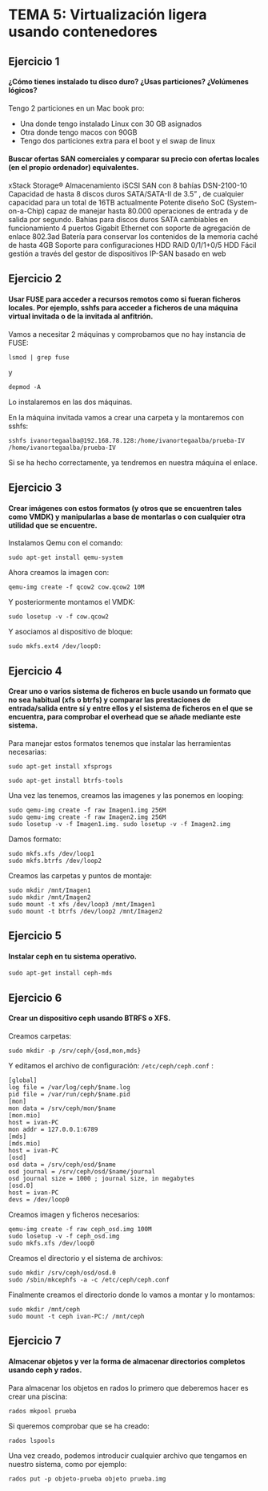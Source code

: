# TEMA 5: Virtualización ligera usando contenedores

## Ejercicio 1

#### ¿Cómo tienes instalado tu disco duro? ¿Usas particiones? ¿Volúmenes lógicos?
Tengo 2 particiones en un Mac book pro:
- Una donde tengo instalado Linux con 30 GB asignados
- Otra donde tengo macos con 90GB
- Tengo dos particiones extra para el boot y el swap de linux


#### Buscar ofertas SAN comerciales y comparar su precio con ofertas locales (en el propio ordenador) equivalentes.

xStack Storage® Almacenamiento iSCSI SAN con 8 bahías
DSN-2100-10
Capacidad de hasta 8 discos duros SATA/SATA-II de 3.5” , de cualquier capacidad para un total de 16TB actualmente
Potente diseño SoC (System-on-a-Chip) capaz de manejar hasta 80.000 operaciones de entrada y de salida por segundo.
Bahías para discos duros SATA cambiables en funcionamiento
4 puertos Gigabit Ethernet con soporte de agregación de enlace 802.3ad
Batería para conservar los contenidos de la memoria caché de hasta 4GB
Soporte para configuraciones HDD RAID 0/1/1+0/5 HDD
Fácil gestión a través del gestor de dispositivos IP-SAN basado en web

## Ejercicio 2
#### Usar FUSE para acceder a recursos remotos como si fueran ficheros locales. Por ejemplo, sshfs para acceder a ficheros de una máquina virtual invitada o de la invitada al anfitrión.

Vamos a necesitar 2 máquinas y comprobamos que no hay instancia de FUSE:

```
lsmod | grep fuse
```
y
```
depmod -A
```
Lo instalaremos en las dos máquinas.

En la máquina invitada vamos a crear una carpeta y la montaremos con sshfs:
```
sshfs ivanortegaalba@192.168.78.128:/home/ivanortegaalba/prueba-IV /home/ivanortegaalba/prueba-IV
```
Si se ha hecho correctamente, ya tendremos en nuestra máquina el enlace.

## Ejercicio 3
#### Crear imágenes con estos formatos (y otros que se encuentren tales como VMDK) y manipularlas a base de montarlas o con cualquier otra utilidad que se encuentre.

Instalamos Qemu con el comando:
```
sudo apt-get install qemu-system
```
Ahora creamos la imagen con:

```
qemu-img create -f qcow2 cow.qcow2 10M
```
Y posteriormente montamos el VMDK:
```
sudo losetup -v -f cow.qcow2
```
Y asociamos al dispositivo de bloque:
```
sudo mkfs.ext4 /dev/loop0:
```

## Ejercicio 4
#### Crear uno o varios sistema de ficheros en bucle usando un formato que no sea habitual (xfs o btrfs) y comparar las prestaciones de entrada/salida entre sí y entre ellos y el sistema de ficheros en el que se encuentra, para comprobar el overhead que se añade mediante este sistema.
Para manejar estos formatos tenemos que instalar las herramientas necesarias:
```
sudo apt-get install xfsprogs
```
```
sudo apt-get install btrfs-tools
```
Una vez las tenemos, creamos las imagenes y las ponemos en looping:
```
sudo qemu-img create -f raw Imagen1.img 256M
sudo qemu-img create -f raw Imagen2.img 256M
sudo losetup -v -f Imagen1.img. sudo losetup -v -f Imagen2.img
```
Damos formato:
```
sudo mkfs.xfs /dev/loop1
sudo mkfs.btrfs /dev/loop2
```
Creamos las carpetas y puntos de montaje:
```
sudo mkdir /mnt/Imagen1
sudo mkdir /mnt/Imagen2
sudo mount -t xfs /dev/loop3 /mnt/Imagen1
sudo mount -t btrfs /dev/loop2 /mnt/Imagen2
```
## Ejercicio 5
#### Instalar ceph en tu sistema operativo.
```
sudo apt-get install ceph-mds
```

## Ejercicio 6
#### Crear un dispositivo ceph usando BTRFS o XFS.

Creamos carpetas:
```
sudo mkdir -p /srv/ceph/{osd,mon,mds}

```
Y editamos el archivo de configuración: ``` /etc/ceph/ceph.conf ``` :
```
[global]
log file = /var/log/ceph/$name.log
pid file = /var/run/ceph/$name.pid
[mon]
mon data = /srv/ceph/mon/$name
[mon.mio]
host = ivan-PC
mon addr = 127.0.0.1:6789
[mds]
[mds.mio]
host = ivan-PC
[osd]
osd data = /srv/ceph/osd/$name
osd journal = /srv/ceph/osd/$name/journal
osd journal size = 1000 ; journal size, in megabytes
[osd.0]
host = ivan-PC
devs = /dev/loop0
```

Creamos imagen y ficheros necesarios:

```
qemu-img create -f raw ceph_osd.img 100M
sudo losetup -v -f ceph_osd.img
sudo mkfs.xfs /dev/loop0
```

Creamos el directorio y el sistema de archivos:

```
sudo mkdir /srv/ceph/osd/osd.0
sudo /sbin/mkcephfs -a -c /etc/ceph/ceph.conf
```

Finalmente creamos el directorio donde lo vamos a montar y lo montamos:

```
sudo mkdir /mnt/ceph
sudo mount -t ceph ivan-PC:/ /mnt/ceph
```

## Ejercicio 7
#### Almacenar objetos y ver la forma de almacenar directorios completos usando ceph y rados.

Para almacenar los objetos en rados lo primero que deberemos hacer es crear una piscina:
```
rados mkpool prueba
```
Si queremos comprobar que se ha creado:
```
rados lspools
```
Una vez creado, podemos introducir cualquier archivo que tengamos en nuestro sistema, como por ejemplo:
```
rados put -p objeto-prueba objeto prueba.img
```

